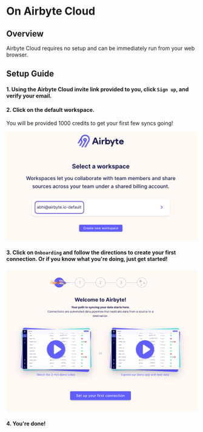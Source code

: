 # On Airbyte Cloud

## Overview

Airbyte Cloud requires no setup and can be immediately run from your web browser.

## Setup Guide

#### 1. Using the Airbyte Cloud invite link provided to you, click `Sign up`, and verify your email.

#### 2. Click on the default workspace.
   
You will be provided 1000 credits to get your first few syncs going!

![](../.gitbook/assets/cloud_onboarding.png)

#### 3. Click on `Onboarding` and follow the directions to create your first connection. Or if you know what you're doing, just get started!

![](../.gitbook/assets/cloud_connection_onboarding.png)

#### 4. You're done!
